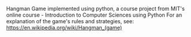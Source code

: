 Hangman Game implemented using python, a course project from MIT's online course - Introduction to Computer Sciences using Python
For an explanation of the game's rules and strategies, see: https://en.wikipedia.org/wiki/Hangman_(game)
